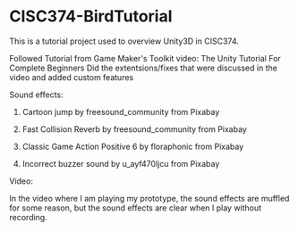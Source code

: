 # CISC374-BirdTutorial
This is a tutorial project used to overview Unity3D in CISC374.

Followed Tutorial from Game Maker's Toolkit video: The Unity Tutorial For Complete Beginners
Did the extentsions/fixes that were discussed in the video and added custom features

Sound effects:

1. Cartoon jump by freesound_community from Pixabay 


2. Fast Collision Reverb by freesound_community from Pixabay 


3. Classic Game Action Positive 6 by floraphonic from Pixabay


4. Incorrect buzzer sound by u_ayf470ljcu from Pixabay

Video:

In the video where I am playing my prototype, the sound effects are muffled for some reason, but the sound effects are clear when I play without recording.

